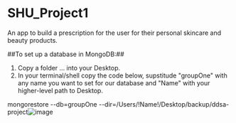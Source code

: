 # SHU_Project1

An app to build a prescription for the user for their personal skincare and beauty products.

##To set up a database in MongoDB:##
1. Copy a folder ... into your Desktop.
2. In your terminal/shell copy the code below, supstitude "groupOne" with any name you want to set for our database and "Name" with your higher-level path to Desktop. 

mongorestore --db=groupOne --dir=/Users/!Name!/Desktop/backup/ddsa-project![image](https://user-images.githubusercontent.com/47191914/109671577-1d1c2400-7b6c-11eb-8cd3-b89f2ef57b50.png)

